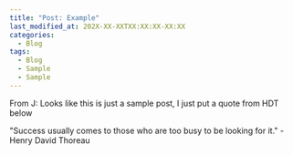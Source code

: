 ```yaml
---
title: "Post: Example"
last_modified_at: 202X-XX-XXTXX:XX:XX-XX:XX
categories:
  - Blog
tags:
  - Blog
  - Sample
  - Sample
---
```


From J: Looks like this is just a sample post, I just put a quote from HDT below

"Success usually comes to those who are too busy to be looking for it." - Henry David Thoreau
